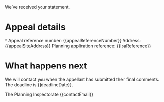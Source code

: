 We’ve received your statement.

# Appeal details

^ Appeal reference number: {{appealReferenceNumber}}
Address: {{appealSiteAddress}}
Planning application reference: {{lpaReference}}

# What happens next

We will contact you when the appellant has submitted their final comments. The deadline is {{deadlineDate}}.

The Planning Inspectorate
{{contactEmail}}
